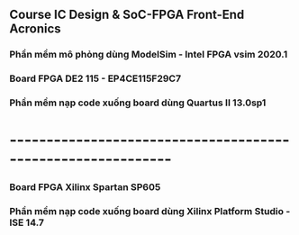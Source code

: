 ## Course IC Design & SoC-FPGA Front-End Acronics

### Phần mềm mô phỏng dùng ModelSim - Intel FPGA vsim 2020.1

### Board FPGA DE2 115 - EP4CE115F29C7
### Phần mềm nạp code xuống board dùng Quartus II 13.0sp1

# ------------------------------------------------------------

### Board FPGA Xilinx Spartan SP605
### Phần mềm nạp code xuống board dùng Xilinx Platform Studio - ISE 14.7

